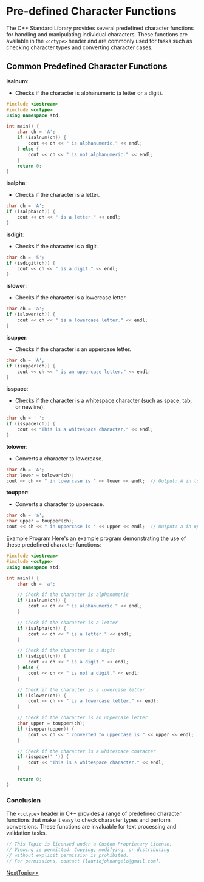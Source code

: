 # Pre-defined Character Functions
The C++ Standard Library provides several predefined character functions for handling and manipulating individual characters. These functions are available in the `<cctype>` header and are commonly used for tasks such as checking character types and converting character cases.

## Common Predefined Character Functions
**isalnum**:
- Checks if the character is alphanumeric (a letter or a digit).
```cpp
#include <iostream>
#include <cctype>
using namespace std;

int main() {
    char ch = 'A';
    if (isalnum(ch)) {
        cout << ch << " is alphanumeric." << endl;
    } else {
        cout << ch << " is not alphanumeric." << endl;
    }
    return 0;
}
```

**isalpha**:
- Checks if the character is a letter.
```cpp
char ch = 'A';
if (isalpha(ch)) {
    cout << ch << " is a letter." << endl;
}
```

**isdigit**:
- Checks if the character is a digit.
```cpp
char ch = '5';
if (isdigit(ch)) {
    cout << ch << " is a digit." << endl;
}
```

**islower**:
- Checks if the character is a lowercase letter.
```cpp
char ch = 'a';
if (islower(ch)) {
    cout << ch << " is a lowercase letter." << endl;
}
```

**isupper**:
- Checks if the character is an uppercase letter.
```cpp
char ch = 'A';
if (isupper(ch)) {
    cout << ch << " is an uppercase letter." << endl;
}
```

**isspace**:
- Checks if the character is a whitespace character (such as space, tab, or newline).
```cpp
char ch = ' ';
if (isspace(ch)) {
    cout << "This is a whitespace character." << endl;
}
```

**tolower**:
- Converts a character to lowercase.
```cpp
char ch = 'A';
char lower = tolower(ch);
cout << ch << " in lowercase is " << lower << endl;  // Output: A in lowercase is a
```

**toupper**:
- Converts a character to uppercase.
```cpp
char ch = 'a';
char upper = toupper(ch);
cout << ch << " in uppercase is " << upper << endl;  // Output: a in uppercase is A
```

Example Program
Here's an example program demonstrating the use of these predefined character functions:
```cpp
#include <iostream>
#include <cctype>
using namespace std;

int main() {
    char ch = 'a';

    // Check if the character is alphanumeric
    if (isalnum(ch)) {
        cout << ch << " is alphanumeric." << endl;
    }

    // Check if the character is a letter
    if (isalpha(ch)) {
        cout << ch << " is a letter." << endl;
    }

    // Check if the character is a digit
    if (isdigit(ch)) {
        cout << ch << " is a digit." << endl;
    } else {
        cout << ch << " is not a digit." << endl;
    }

    // Check if the character is a lowercase letter
    if (islower(ch)) {
        cout << ch << " is a lowercase letter." << endl;
    }

    // Check if the character is an uppercase letter
    char upper = toupper(ch);
    if (isupper(upper)) {
        cout << ch << " converted to uppercase is " << upper << endl;
    }

    // Check if the character is a whitespace character
    if (isspace(' ')) {
        cout << "This is a whitespace character." << endl;
    }

    return 0;
}
```

### Conclusion
The `<cctype>` header in C++ provides a range of predefined character functions that make it easy to check character types and perform conversions. These functions are invaluable for text processing and validation tasks.

```cpp
// This Topic is licensed under a Custom Proprietary License.
// Viewing is permitted. Copying, modifying, or distributing
// without explicit permission is prohibited.
// For permissions, contact [lauriojohnangelo@gmail.com].
```

[NextTopic>>](./Topic02.md)
